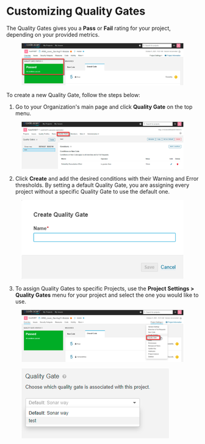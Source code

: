 # Customizing Quality Gates

The Quality Gates gives you a **Pass** or **Fail** rating for your project, depending on your provided metrics.

<figure><img src="../../../.gitbook/assets/image (68) (1).png" alt=""><figcaption></figcaption></figure>

To create a new Quality Gate, follow the steps below:

1. Go to your Organization's main page and click **Quality Gate** on the top menu.

<figure><img src="../../../.gitbook/assets/image (69) (1).png" alt=""><figcaption></figcaption></figure>

2. Click **Create** and add the desired conditions with their Warning and Error thresholds. By setting a default Quality Gate, you are assigning every project without a specific Quality Gate to use the default one.

<figure><img src="../../../.gitbook/assets/image (70) (1).png" alt=""><figcaption></figcaption></figure>

3. To assign Quality Gates to specific Projects, use the **Project Settings > Quality Gates** menu for your project and select the one you would like to use.

<figure><img src="../../../.gitbook/assets/image (72) (1).png" alt=""><figcaption></figcaption></figure>

<figure><img src="../../../.gitbook/assets/image (73) (1).png" alt=""><figcaption></figcaption></figure>
